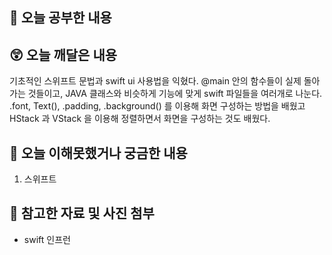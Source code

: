 ## 📝 오늘 공부한 내용

## 😲 오늘 깨달은 내용
기초적인 스위프트 문법과 swift ui 사용법을 익혔다.
@main 안의 함수들이 실제 돌아가는 것들이고, 
JAVA 클래스와 비슷하게 기능에 맞게 swift 파일들을 여러개로 나눈다.
.font, Text(), .padding, .background() 를 이용해 화면 구성하는 방법을 배웠고
HStack 과 VStack 을 이용해 정렬하면서 화면을 구성하는 것도 배웠다.


## 🥲 오늘 이해못했거나 궁금한 내용
1. 스위프트
      
## 📁 참고한 자료 및 사진 첨부
- swift 인프런 
